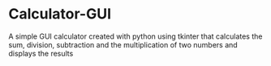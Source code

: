 # Calculator-GUI
A simple GUI calculator created with python using tkinter that calculates the sum, division, subtraction and the multiplication of two numbers and displays the results 

